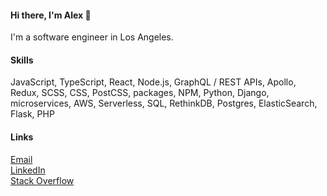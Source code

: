 #### Hi there, I'm Alex 👋

I'm a software engineer in Los Angeles.
#### Skills

JavaScript, TypeScript, React, Node.js, GraphQL / REST APIs, Apollo, Redux, SCSS, CSS, PostCSS, packages, NPM, Python, Django, microservices, AWS, Serverless, SQL, RethinkDB, Postgres, ElasticSearch, Flask, PHP

#### Links

[Email](mailto:alexlitelATgmailDOTcom)<br />
[LinkedIn](https://www.linkedin.com/in/alexlitel)<br />
[Stack Overflow](https://stackoverflow.com/users/5149381/litel)

